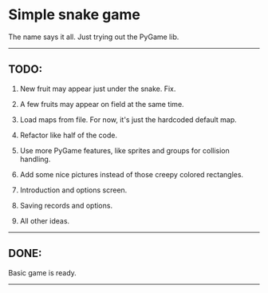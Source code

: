 Simple snake game
================

The name says it all.
Just trying out the PyGame lib.

____

## TODO:

1) New fruit may appear just under the snake. Fix.

2) A few fruits may appear on field at the same time.

2) Load maps from file. For now, it's just the hardcoded default map.

3) Refactor like half of the code.

4) Use more PyGame features, like sprites and groups for collision handling.

5) Add some nice pictures instead of those creepy colored rectangles.

6) Introduction and options screen.

7) Saving records and options.

9) All other ideas.

____

## DONE:

Basic game is ready.
____